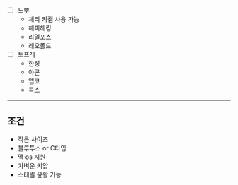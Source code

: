 - [ ] 노뿌
	- 체리 키캡 사용 가능
	- 해피해킹
	- 리얼포스
	- 레오폴드
- [ ] 토프레
	- 한성
	- 아콘
	- 앱코
	- 콕스
---
## 조건
- 작은 사이즈
- 블루투스 or C타입
- 맥 os 지원
- 가벼운 키압
- 스테빌 윤활 가능